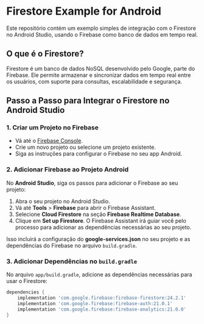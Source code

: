 # Firestore Example for Android
Este repositório contém um exemplo simples de integração com o Firestore no Android Studio, usando o Firebase como banco de dados em tempo real.

## O que é o Firestore?
Firestore é um banco de dados NoSQL desenvolvido pelo Google, parte do Firebase. Ele permite armazenar e sincronizar dados em tempo real entre os usuários, com suporte para consultas, escalabilidade e segurança.

## Passo a Passo para Integrar o Firestore no Android Studio

### 1. Criar um Projeto no Firebase
- Vá até o [Firebase Console](https://console.firebase.google.com/).
- Crie um novo projeto ou selecione um projeto existente.
- Siga as instruções para configurar o Firebase no seu app Android.

### 2. Adicionar Firebase ao Projeto Android
No **Android Studio**, siga os passos para adicionar o Firebase ao seu projeto:
1. Abra o seu projeto no Android Studio.
2. Vá até **Tools** > **Firebase** para abrir o Firebase Assistant.
3. Selecione **Cloud Firestore** na seção **Firebase Realtime Database**.
4. Clique em **Set up Firestore**. O Firebase Assistant irá guiar você pelo processo para adicionar as dependências necessárias ao seu projeto.

Isso incluirá a configuração do **google-services.json** no seu projeto e as dependências do Firebase no arquivo `build.gradle`.

### 3. Adicionar Dependências no `build.gradle`

No arquivo `app/build.gradle`, adicione as dependências necessárias para usar o Firestore:

```gradle
dependencies {
    implementation 'com.google.firebase:firebase-firestore:24.2.1'
    implementation 'com.google.firebase:firebase-auth:21.0.1'
    implementation 'com.google.firebase:firebase-analytics:21.0.0'
}
